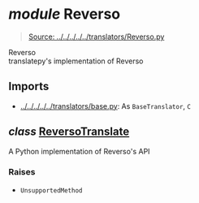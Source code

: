 # *module* **Reverso**

> [Source: ../../../../../translators/Reverso.py](../../../../../translators/Reverso.py#L0)

Reverso  
translatepy's implementation of Reverso

## Imports

- [../../../../../translators/base.py](../../../../../translators/base.py): As `BaseTranslator`, `C`

## *class* [**ReversoTranslate**](../../../../../translators/Reverso.py#L16-L182)

A Python implementation of Reverso's API

### Raises

- `UnsupportedMethod`
